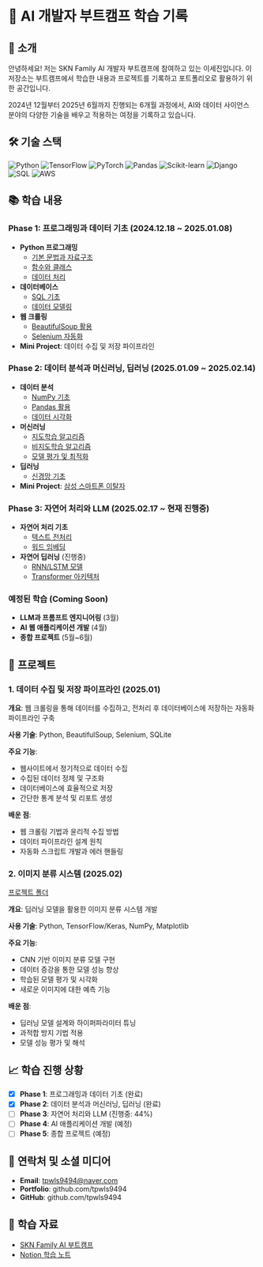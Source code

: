 # 🤖 AI 개발자 부트캠프 학습 기록

## 👋 소개
안녕하세요! 저는 SKN Family AI 개발자 부트캠프에 참여하고 있는 이세진입니다. 이 저장소는 부트캠프에서 학습한 내용과 프로젝트를 기록하고 포트폴리오로 활용하기 위한 공간입니다.

2024년 12월부터 2025년 6월까지 진행되는 6개월 과정에서, AI와 데이터 사이언스 분야의 다양한 기술을 배우고 적용하는 여정을 기록하고 있습니다.

## 🛠️ 기술 스택
![Python](https://img.shields.io/badge/Python-3776AB?style=for-the-badge&logo=python&logoColor=white)
![TensorFlow](https://img.shields.io/badge/TensorFlow-FF6F00?style=for-the-badge&logo=tensorflow&logoColor=white)
![PyTorch](https://img.shields.io/badge/PyTorch-EE4C2C?style=for-the-badge&logo=pytorch&logoColor=white)
![Pandas](https://img.shields.io/badge/Pandas-150458?style=for-the-badge&logo=pandas&logoColor=white)
![Scikit-learn](https://img.shields.io/badge/ScikitLearn-F7931E?style=for-the-badge&logo=scikit-learn&logoColor=white)
![Django](https://img.shields.io/badge/Django-092E20?style=for-the-badge&logo=django&logoColor=white)
![SQL](https://img.shields.io/badge/SQL-4479A1?style=for-the-badge&logo=mysql&logoColor=white)
![AWS](https://img.shields.io/badge/AWS-232F3E?style=for-the-badge&logo=amazon-aws&logoColor=white)

## 📚 학습 내용

### Phase 1: 프로그래밍과 데이터 기초 (2024.12.18 ~ 2025.01.08)
- **Python 프로그래밍**
  - [기본 문법과 자료구조](https://github.com/tpwls9494/SKN_Family_project/tree/main/python_basic-main)
  - [함수와 클래스](https://github.com/tpwls9494/SKN_Family_project/tree/main/python_basic-main)
  - [데이터 처리](https://github.com/tpwls9494/SKN_Family_project/tree/main/python_basic-main)
- **데이터베이스**
  - [SQL 기초](https://github.com/tpwls9494/SKN_Family_project/tree/main/python_basic-main)
  - [데이터 모델링](https://github.com/tpwls9494/SKN_Family_project/tree/main/python_basic-main)
- **웹 크롤링**
  - [BeautifulSoup 활용](https://github.com/tpwls9494/SKN_Family_project/tree/main/web_crawing-main)
  - [Selenium 자동화](https://github.com/tpwls9494/SKN_Family_project/tree/main/web_crawing-main)
- **Mini Project**: 데이터 수집 및 저장 파이프라인

### Phase 2: 데이터 분석과 머신러닝, 딥러닝 (2025.01.09 ~ 2025.02.14)
- **데이터 분석**
  - [NumPy 기초](https://github.com/tpwls9494/SKN_Family_project/tree/main/DATA-ANALYSIS/01_numpy)
  - [Pandas 활용](https://github.com/tpwls9494/SKN_Family_project/tree/main/DATA-ANALYSIS/02_pandas)
  - [데이터 시각화](https://github.com/tpwls9494/SKN_Family_project/tree/main/DATA-ANALYSIS/03_matplotlib)
- **머신러닝**
  - [지도학습 알고리즘](https://github.com/tpwls9494/SKN_Family_project/tree/main/ML-WORKSPACE)
  - [비지도학습 알고리즘](https://github.com/tpwls9494/SKN_Family_project/tree/main/ML-WORKSPACE)
  - [모델 평가 및 최적화](https://github.com/tpwls9494/SKN_Family_project/tree/main/ML-WORKSPACE)
- **딥러닝**
  - [신경망 기초](https://github.com/tpwls9494/SKN_Family_project/tree/main/dl_basic)
- **Mini Project**: [삼성 스마트폰 이탈자](https://github.com/tpwls9494/SKN_Family_project/tree/main/project_2)

### Phase 3: 자연어 처리와 LLM (2025.02.17 ~ 현재 진행중)
- **자연어 처리 기초**
  - [텍스트 전처리](https://github.com/tpwls9494/SKN_Family_project/tree/main/nlp)
  - [워드 임베딩](https://github.com/tpwls9494/SKN_Family_project/tree/main/nlp)
- **자연어 딥러닝** (진행중)
  - [RNN/LSTM 모델](https://github.com/tpwls9494/SKN_Family_project/tree/main/nlp)
  - [Transformer 아키텍처](https://github.com/tpwls9494/SKN_Family_project/tree/main/nlp)

### 예정된 학습 (Coming Soon)
- **LLM과 프롬프트 엔지니어링** (3월)
- **AI 웹 애플리케이션 개발** (4월)
- **종합 프로젝트** (5월~6월)

## 🚀 프로젝트

### 1. 데이터 수집 및 저장 파이프라인 (2025.01)
**개요**: 웹 크롤링을 통해 데이터를 수집하고, 전처리 후 데이터베이스에 저장하는 자동화 파이프라인 구축

**사용 기술**: Python, BeautifulSoup, Selenium, SQLite

**주요 기능**:
- 웹사이트에서 정기적으로 데이터 수집
- 수집된 데이터 정제 및 구조화
- 데이터베이스에 효율적으로 저장
- 간단한 통계 분석 및 리포트 생성

**배운 점**:
- 웹 크롤링 기법과 윤리적 수집 방법
- 데이터 파이프라인 설계 원칙
- 자동화 스크립트 개발과 에러 핸들링

### 2. 이미지 분류 시스템 (2025.02)
[프로젝트 폴더](https://github.com/tpwls9494/SKN_Family_project/tree/main/project_2)

**개요**: 딥러닝 모델을 활용한 이미지 분류 시스템 개발

**사용 기술**: Python, TensorFlow/Keras, NumPy, Matplotlib

**주요 기능**:
- CNN 기반 이미지 분류 모델 구현
- 데이터 증강을 통한 모델 성능 향상
- 학습된 모델 평가 및 시각화
- 새로운 이미지에 대한 예측 기능

**배운 점**:
- 딥러닝 모델 설계와 하이퍼파라미터 튜닝
- 과적합 방지 기법 적용
- 모델 성능 평가 및 해석

## 📈 학습 진행 상황
- [x] **Phase 1**: 프로그래밍과 데이터 기초 (완료)
- [x] **Phase 2**: 데이터 분석과 머신러닝, 딥러닝 (완료)
- [ ] **Phase 3**: 자연어 처리와 LLM (진행중: 44%)
- [ ] **Phase 4**: AI 애플리케이션 개발 (예정)
- [ ] **Phase 5**: 종합 프로젝트 (예정)

## 🔗 연락처 및 소셜 미디어
- **Email**: tpwls9494@naver.com
- **Portfolio**: github.com/tpwls9494
- **GitHub**: github.com/tpwls9494

## 📜 학습 자료
- [SKN Family AI 부트캠프](https://networks-aicamp.io/)
- [Notion 학습 노트](https://www.notion.so/AI-1604984a35a4800ebf59ee3a20f0f39d)
